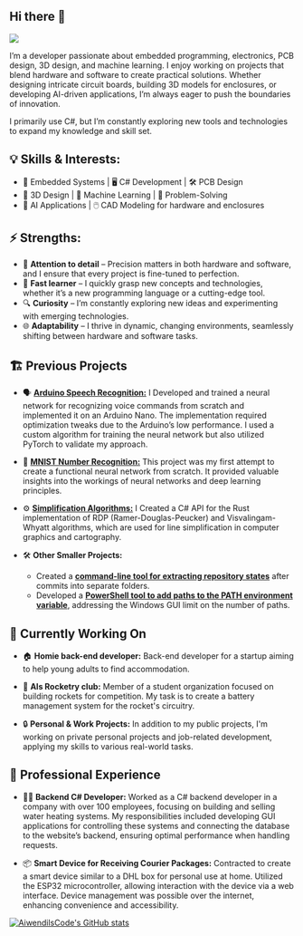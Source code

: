 ## Hi there 👋

![](https://komarev.com/ghpvc/?username=AiwendilsCode)

I’m a developer passionate about embedded programming, electronics, PCB design, 3D design, and machine learning. I enjoy working on projects that blend hardware and software to create practical solutions. Whether designing intricate circuit boards, building 3D models for enclosures, or developing AI-driven applications, I’m always eager to push the boundaries of innovation.

I primarily use C#, but I’m constantly exploring new tools and technologies to expand my knowledge and skill set.

## 💡 Skills & Interests:
- 🔧 Embedded Systems | 🖥️ C# Development | 🛠️ PCB Design
- 🎨 3D Design | 🤖 Machine Learning | 🧩 Problem-Solving
- 🧠 AI Applications | 🖱️ CAD Modeling for hardware and enclosures

## ⚡ Strengths:
- 🎯 **Attention to detail** – Precision matters in both hardware and software, and I ensure that every project is fine-tuned to perfection.
- 🚀 **Fast learner** – I quickly grasp new concepts and technologies, whether it’s a new programming language or a cutting-edge tool.
- 🔍 **Curiosity** – I’m constantly exploring new ideas and experimenting with emerging technologies.
- 🌐 **Adaptability** – I thrive in dynamic, changing environments, seamlessly shifting between hardware and software tasks.

## 🏗️ Previous Projects
- 🗣️ [**Arduino Speech Recognition:**](https://github.com/AiwendilsCode/Arduino-speech-commands-recognition) I Developed and trained a neural network for recognizing voice commands from scratch and implemented it on an Arduino Nano. The implementation required optimization tweaks due to the Arduino’s low performance. I used a custom algorithm for training the neural network but also utilized PyTorch to validate my approach.

- 🔢 [**MNIST Number Recognition:**](https://github.com/AiwendilsCode/Neural_network_from_scratch_c_sharp) This project was my first attempt to create a functional neural network from scratch. It provided valuable insights into the workings of neural networks and deep learning principles.

- ⚙️ [**Simplification Algorithms:**](https://github.com/AiwendilsCode/Simplification.NET) I Created a C# API for the Rust implementation of RDP (Ramer-Douglas-Peucker) and Visvalingam-Whyatt algorithms, which are used for line simplification in computer graphics and cartography.

- 🛠️ **Other Smaller Projects:**
  - Created a [**command-line tool for extracting repository states**](https://github.com/AiwendilsCode/GitExporter) after commits into separate folders.
  - Developed a [**PowerShell tool to add paths to the PATH environment variable**](https://github.com/AiwendilsCode/EnvironmentPathAdd), addressing the Windows GUI limit on the number of paths.

## 🔨 Currently Working On
- 🏠 **Homie back-end developer:** Back-end developer for a startup aiming to help young adults to find accommodation.
  
- 🚀 **Als Rocketry club:** Member of a student organization focused on building rockets for competition. My task is to create a battery management system for the rocket's circuitry.
  
- 🔒 **Personal & Work Projects:** In addition to my public projects, I'm working on private personal projects and job-related development, applying my skills to various real-world tasks.

## 💼 Professional Experience
- 👨‍💻 **Backend C# Developer:**
    Worked as a C# backend developer in a company with over 100 employees, focusing on building and selling water heating systems. My responsibilities included developing GUI applications for controlling these systems and connecting the database to the website’s backend, ensuring optimal performance when handling requests.
  
- 📦 **Smart Device for Receiving Courier Packages:**
    Contracted to create a smart device similar to a DHL box for personal use at home. Utilized the ESP32 microcontroller, allowing interaction with the device via a web interface. Device management was possible over the internet, enhancing convenience and accessibility.

[![AiwendilsCode's GitHub stats](https://github-readme-stats.vercel.app/api?username=AiwendilsCode&show_icons=true&theme=radical)](https://github.com/anuraghazra/github-readme-stats)

